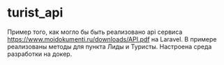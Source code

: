 # turist_api
Пример того, как могло бы быть реализовано api сервиса https://www.moidokumenti.ru/downloads/API.pdf на Laravel.
В примере реализованы методы для пункта Лиды и Туристы.
Настроена среда разработки на докер.
